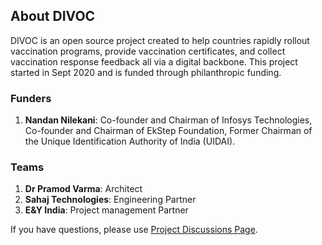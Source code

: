 ## About DIVOC

DIVOC is an open source project created to help countries rapidly rollout vaccination programs, provide vaccination certificates, and collect vaccination response feedback all via a digital backbone. This project started in Sept 2020 and is funded through philanthropic funding. 

### Funders

1. **Nandan Nilekani**: Co-founder and Chairman of Infosys Technologies, Co-founder and Chairman of EkStep Foundation, Former Chairman of the Unique Identification Authority of India (UIDAI).

### Teams

1. **Dr Pramod Varma**: Architect
2. **Sahaj Technologies**: Engineering Partner
3. **E&Y India**: Project management Partner

If you have questions, please use [Project Discussions Page](https://github.com/bharat-dpi/DIVOC/discussions). 
